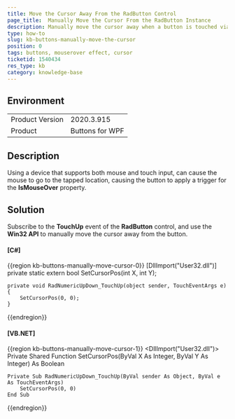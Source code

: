 ```yaml
---
title: Move the Cursor Away From the RadButton Control
page_title:  Manually Move the Cursor From the RadButton Instance
description: Manually move the cursor away when a button is touched via a touch device.
type: how-to
slug: kb-buttons-manually-move-the-cursor
position: 0
tags: buttons, mouserover effect, cursor
ticketid: 1540434
res_type: kb
category: knowledge-base
---
```


## Environment
<table>
	<tbody>
		<tr>
			<td>Product Version</td>
			<td>2020.3.915</td>
		</tr>
		<tr>
			<td>Product</td>
			<td>Buttons for WPF</td>
		</tr>
	</tbody>
</table>

## Description

Using a device that supports both mouse and touch input, can cause the mouse to go to the tapped location, causing the button to apply a trigger for the __IsMouseOver__ property.

## Solution

Subscribe to the __TouchUp__ event of the __RadButton__ control, and use the __Win32 API__ to manually move the cursor away from the button.

#### __[C#]__

{{region kb-buttons-manually-move-cursor-0}}
	[DllImport("User32.dll")]
	private static extern bool SetCursorPos(int X, int Y);

	private void RadNumericUpDown_TouchUp(object sender, TouchEventArgs e)
	{
	    SetCursorPos(0, 0);
	}
{{endregion}}

#### __[VB.NET]__

{{region kb-buttons-manually-move-cursor-1}}
	<DllImport("User32.dll")>
    Private Shared Function SetCursorPos(ByVal X As Integer, ByVal Y As Integer) As Boolean

    Private Sub RadNumericUpDown_TouchUp(ByVal sender As Object, ByVal e As TouchEventArgs)
        SetCursorPos(0, 0)
    End Sub
{{endregion}}